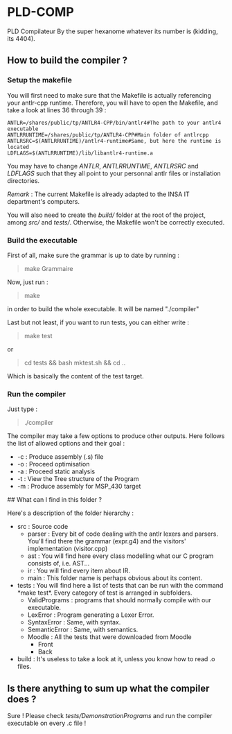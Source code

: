 # PLD-COMP
PLD Compilateur
By the super hexanome whatever its number is (kidding, its 4404).

## How to build the compiler ?

### Setup the makefile

You will first need to make sure that the Makefile is actually referencing your antlr-cpp runtime.
Therefore, you will have to open the Makefile, and take a look at lines 36 through 39 :

	ANTLR=/shares/public/tp/ANTLR4-CPP/bin/antlr4#The path to your antlr4 executable
	ANTLRRUNTIME=/shares/public/tp/ANTLR4-CPP#Main folder of antlrcpp
	ANTLRSRC=$(ANTLRRUNTIME)/antlr4-runtime#Same, but here the runtime is located
	LDFLAGS=$(ANTLRRUNTIME)/lib/libantlr4-runtime.a

You may have to change *ANTLR*, *ANTLRRUNTIME*, *ANTLRSRC* and *LDFLAGS* such that they all point to your personnal antlr files or installation directories.

_Remark_ : The current Makefile is already adapted to the INSA IT department's computers.

You will also need to create the *build/* folder at the root of the project, among *src/* and *tests/*. Otherwise, the Makefile won't be correctly executed.

### Build the executable

First of all, make sure the grammar is up to date by running :
> make Grammaire

Now, just run :
> make

in order to build the whole executable. It will be named "./compiler"

Last but not least, if you want to run tests, you can either write :
> make test

or
> cd tests && bash mktest.sh && cd ..

Which is basically the content of the test target.

### Run the compiler

Just type :
> ./compiler

The compiler may take a few options to produce other outputs. Here follows the list of allowed options and their goal :
<ul>
	<li>-c : Produce assembly (.s) file</li>
	<li>-o : Proceed optimisation </li>
	<li>-a : Proceed static analysis</li>
	<li>-t : View the Tree structure of the Program</li>
	<li>-m : Produce assembly for MSP_430 target </li>
</ul>
## What can I find in this folder ?

Here's a description of the folder hierarchy :
<ul>
<li>src : Source code
	<ul>
	<li>parser : Every bit of code dealing with the antlr lexers and parsers. You'll find there the grammar (expr.g4) and the visitors' implementation (visitor.cpp)</li>
	<li>ast : You will find here every class modelling what our C program consists of, i.e. AST...</li>
	<li>ir : You will find every item about IR.</li>
	<li>main : This folder name is perhaps obvious about its content.</li></ul>
<li>tests : You will find here a list of tests that can be run with the command *make test*. Every category of test is arranged in subfolders.
	<ul>
	<li> ValidPrograms : programs that should normally compile with our executable.</li>
	<li> LexError : Program generating a Lexer Error.</li>
	<li> SyntaxError : Same, with syntax.</li>
	<li> SemanticError : Same, with semantics.</li>
	<li> Moodle : All the tests that were downloaded from Moodle<ul>
		<li> Front</li>
		<li> Back</li>
	</ul></li></ul></li>
<li> build : It's useless to take a look at it, unless you know how to read .o files.</li>
</ul>

## Is there anything to sum up what the compiler does ?

Sure ! Please check *tests/DemonstrationPrograms* and run the compiler executable on every .c file !
